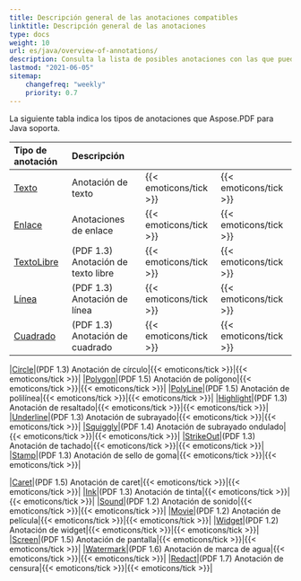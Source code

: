 ```yaml
---
title: Descripción general de las anotaciones compatibles
linktitle: Descripción general de las anotaciones
type: docs
weight: 10
url: es/java/overview-of-annotations/
description: Consulta la lista de posibles anotaciones con las que puedes trabajar usando Aspose.PDF para Java.
lastmod: "2021-06-05"
sitemap:
    changefreq: "weekly"
    priority: 0.7
---
```


La siguiente tabla indica los tipos de anotaciones que Aspose.PDF para Java soporta.

|**Tipo de anotación**|**Descripción**| | |
| :- | :- | :- | :- |
|[Texto](/pdf/java/text-annotation/)|Anotación de texto|{{< emoticons/tick >}}|{{< emoticons/tick >}} |
|[Enlace](/pdf/java/extra-annotations/)|Anotaciones de enlace|{{< emoticons/tick >}}|{{< emoticons/tick >}} |
|[TextoLibre](/pdf/java/text-annotation/)|(PDF 1.3) Anotación de texto libre|{{< emoticons/tick >}}|{{< emoticons/tick >}}|
|[Línea](/pdf/java/figures-annotation/)|(PDF 1.3) Anotación de línea|{{< emoticons/tick >}}|{{< emoticons/tick >}}|
|[Cuadrado](/pdf/java/figures-annotation/)|(PDF 1.3) Anotación de cuadrado|{{< emoticons/tick >}}|{{< emoticons/tick >}}|

|[Circle](/pdf/java/figures-annotation/)|(PDF 1.3) Anotación de círculo|{{< emoticons/tick >}}|{{< emoticons/tick >}}|
|[Polygon](/pdf/java/figures-annotation/)|(PDF 1.5) Anotación de polígono|{{< emoticons/tick >}}|{{< emoticons/tick >}}|
|[PolyLine](/pdf/java/figures-annotation/)|(PDF 1.5) Anotación de polilínea|{{< emoticons/tick >}}|{{< emoticons/tick >}}|
|[Highlight](/pdf/java/highlights-annotation/)|(PDF 1.3) Anotación de resaltado|{{< emoticons/tick >}}|{{< emoticons/tick >}}|
|[Underline](/pdf/java/highlights-annotation/)|(PDF 1.3) Anotación de subrayado|{{< emoticons/tick >}}|{{< emoticons/tick >}}|
|[Squiggly](/pdf/java/highlights-annotation/)|(PDF 1.4) Anotación de subrayado ondulado|{{< emoticons/tick >}}|{{< emoticons/tick >}}|
|[StrikeOut](/pdf/java/highlights-annotation/)|(PDF 1.3) Anotación de tachado|{{< emoticons/tick >}}|{{< emoticons/tick >}}|
|[Stamp](/pdf/java/stamping/)|(PDF 1.3) Anotación de sello de goma|{{< emoticons/tick >}}|{{< emoticons/tick >}}|

|[Caret](/pdf/java/extra-annotations/)|(PDF 1.5) Anotación de caret|{{< emoticons/tick >}}|{{< emoticons/tick >}}|
|[Ink](/pdf/java/ink-annotation/)|(PDF 1.3) Anotación de tinta|{{< emoticons/tick >}}|{{< emoticons/tick >}}|
|[Sound](/pdf/java/multimedia-annotation/)|(PDF 1.2) Anotación de sonido|{{< emoticons/tick >}}|{{< emoticons/tick >}}|
|[Movie](/pdf/java/multimedia-annotation/)|(PDF 1.2) Anotación de película|{{< emoticons/tick >}}|{{< emoticons/tick >}}|
|[Widget](/pdf/java/multimedia-annotation/)|(PDF 1.2) Anotación de widget|{{< emoticons/tick >}}|{{< emoticons/tick >}}|
|[Screen](/pdf//java/multimedia-annotation/)|(PDF 1.5) Anotación de pantalla|{{< emoticons/tick >}}|{{< emoticons/tick >}}|
|[Watermark](/pdf/java/sticky-annotations/)|(PDF 1.6) Anotación de marca de agua|{{< emoticons/tick >}}|{{< emoticons/tick >}}|
|[Redact](/pdf/java/extra-annotations/)|(PDF 1.7) Anotación de censura|{{< emoticons/tick >}}|{{< emoticons/tick >}}|